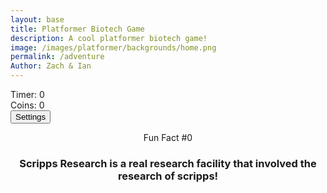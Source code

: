 ```yaml
---
layout: base
title: Platformer Biotech Game
description: A cool platformer biotech game!
image: /images/platformer/backgrounds/home.png
permalink: /adventure
Author: Zach & Ian
---
```


<style>
  body {
    overflow-x: hidden; 
  }
</style>

<div id="sidebar" class="sidebar" style="z-index: 9999">
</div>
<div id="leaderboardDropDown" class="leaderboardDropDown" style="z-index: 9999">
</div>

<audio id="Mushroom" src="{{site.baseurl}}/assets/audio/Mushroom.mp3" preload="auto"></audio>

<audio id="goombaDeath" src="{{site.baseurl}}/assets/audio/goomba-death.mp3" preload="auto"></audio>

<audio id ="PlayerJump" src="{{site.baseurl}}/assets/audio/mario-jump.mp3" preload="auto"></audio>

<audio id ="PlayerDeath" src="{{site.baseurl}}/assets/audio/MarioDeath.mp3" preload="auto"></audio>

<audio id ="coin" src="{{site.baseurl}}/assets/audio/coin.mp3" preload="auto"></audio>

<audio id="everlong" src="{{site.baseurl}}/assets/audio/everlong.mp3" preload="auto"></audio>

<audio id="Scripps" src="{{site.baseurl}}/assets/audio/El_Gigante_De_Hierro.mp3" preload="auto"></audio>

<audio id="EARFQUAKE" src="{{site.baseurl}}/assets/audio/EARFQUAKE.mp3" preload="auto"></audio>

<audio id="Noid" src="{{site.baseurl}}/assets/audio/Noid.mp3" preload="auto"></audio>

<audio id="SeeYouAgain" src="{{site.baseurl}}/assets/audio/SeeYouAgain.mp3" preload="auto"></audio>

<audio id="WUSYANAME" src="{{site.baseurl}}/assets/audio/WUSYANAME.mp3" preload="auto"></audio>

<audio id="regicide" src="{{site.baseurl}}/assets/audio/regicide.mp3" preload="auto"></audio>

<audio id ="stomp" src="{{site.baseurl}}/assets/audio/stomp2-93279.mp3" preload="auto"></audio>

<audio id = "boing" src ="{{site.baseurl}}/assets/audio/boing-101318.mp3" preload="auto"></audio>

<audio id = "flush" src ="{{site.baseurl}}/assets/audio/toilet-flushing.mp3" preload="auto"></audio>

<audio id = "laserSound" src ="{{site.baseurl}}/assets/audio/laser.mp3" preload="auto"></audio>

<audio id = "laserCharge" src ="{{site.baseurl}}/assets/audio/charging-laser.mp3" preload="auto"></audio>

<div id="canvasContainer">
  <div class="submenu">
    <div id="score">
        Timer: <span id="timeScore">0</span>
    </div>
    <div id="score">
        Coins: <span id="coinScore">0</span>
    </div>
    <div id="gameBegin" hidden>
        <button id="startGame">Start Game</button>
    </div>
    <div id="gameOver" hidden>
        <button id="restartGame">Restart</button>
    </div>
    <div id="settings"> 
       <button id="settings-button">Settings</button>
    </div>
  </div>
</div>

<div id="container">
    <header class="fun_facts">
    <p id="num">Fun Fact #0</p>
    <h3 id="fun_fact">Scripps Research is a real research facility that involved the research of scripps!</h3> 
    </header>
  </div>

<footer id="cut-story"></footer>

<script type="module">
 
    import GameSetup from '{{site.baseurl}}/assets/js/platformer/GameSetup.js';
    import GameControl from '{{site.baseurl}}/assets/js/platformer/GameControl.js';
    import SettingsControl from '{{site.baseurl}}/assets/js/platformer/SettingsControl.js';
    import GameEnv from '{{site.baseurl}}/assets/js/platformer/GameEnv.js';
    import startCutstory from '{{site.baseurl}}/assets/js/platformer/Cutstory.js';;


    import RandomEvent from '{{site.baseurl}}/assets/js/platformer/RandomEvent.js';

    GameSetup.initLevels("{{site.baseurl}}");
   
   GameControl.gameLoop();

    

    
    SettingsControl.initialize();

    
    startCutstory();
    RandomEvent();

    

    window.addEventListener('resize', GameEnv.resize);

</script>
